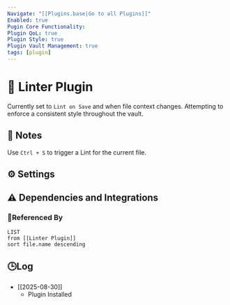 ```yaml
---
Navigate: "[[Plugins.base|Go to all Plugins]]"
Enabled: true
Pugin Core Functionality:
Plugin QoL: true
Plugin Style: true
Plugin Vault Management: true
tags: [plugin]
---
```

# 🔌 Linter Plugin

Currently set to `Lint on Save` and when file context changes. Attempting to enforce a consistent style throughout the vault.

## 📝 Notes

Use `Ctrl + S` to trigger a Lint for the current file.

## ⚙️ Settings

## ⚠️ Dependencies and Integrations

### 🔗Referenced By

```dataview
LIST
from [[Linter Plugin]]
sort file.name descending
```

## 🕒Log

- [[2025-08-30]]
	- Plugin Installed

